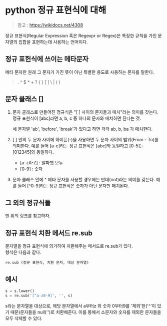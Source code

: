 # python 정규 표현식에 대해

 > 참고 : https://wikidocs.net/4308

정규 표현식(Regular Expression 혹은 Regexpr or Regex)은 특정한 규칙을 가진 문자열의 집합을 표현하는데 사용하는 언어이다.

## 정규 표헌식에 쓰이는 메타문자
메타 문자란 원래 그 문자가  가진 뜻이 아닌 특별한 용도로 사용하는 문자를 말한다. 
> . ^ $ * + ? { } [ ] \ | ( )

## 문자 클래스 []
1. 문자 클래스로 만들어진 정규식은 "[ ] 사이의 문자들과 매치"라는 의미를 갖는다. 정규 표현식이 [abc]라면 a, b, c 중 하나의 문자와 매치하면 된다는 것.  

    세 문자열 'ab', 'before', 'break'가 있다고 하면 각각 ab, b, ba 가 매치한다.


2. [ ] 안의 두 문자 사이에 하이픈(-)을 사용하면 두 문자 사이의 범위(From - To)를 의미한다. 예를 들어 [a-c]라는 정규 표현식은 [abc]와 동일하고 [0-5]는 [012345]와 동일하다.  

    - [a-zA-Z] : 알파벳 모두  
    - [0-9] : 숫자

3. 문자 클래스 안에 ^ 메타 문자를 사용할 경우에는 반대(not)라는 의미를 갖는다. 예를 들어 [^0-9]라는 정규 표현식은 숫자가 아닌 문자만 매치된다.

## 그 외의 정규식들
맨 위의 링크를 참고하자.

## 정규 표현식 치환 메서드 re.sub
문자열을 정규 표현식에 의거하여 치환해주는 메서드로 re.sub가 있다.  
형식은 다음과 같다. 
```
re.sub (정규 표현식, 치환 문자, 대상 문자열)
```

## 예시
```py
s = s.lower()
s = re.sub('[^a-z0-9]', '', s)
```
s라는 문자열을 대상으로, 해당 문자열에서 a부터z 와 숫자 0부터9를 '제외'한('^'이 있기 때문)문자들을 null('')로 치환해준다. 이를 통해서 소문자와 숫자를 제외한 문자들을 모두 삭제할 수 있다.